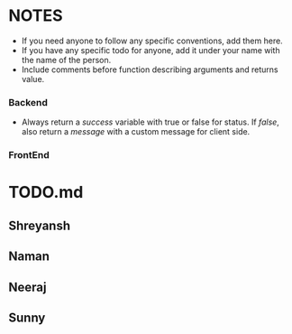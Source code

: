 # NOTES
* If you need anyone to follow any specific conventions, add them here.
* If you have any specific todo for anyone, add it under your name with the name of the person.
* Include comments before function describing arguments and returns value.
### Backend
* Always return a _success_ variable with true or false for status. If _false_, also return a _message_ with a custom message for client side.
### FrontEnd

# TODO.md
## Shreyansh


## Naman


## Neeraj


## Sunny

